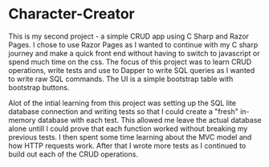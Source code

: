 # Character-Creator
This is my second project - a simple CRUD app using C Sharp and Razor Pages. I chose to use Razor Pages as I wanted to continue with my C sharp journey and make a quick front end without having to switch to javascript or spend much time on the css. The focus of this project was to learn CRUD operations, write tests and use to Dapper to write SQL queries as I wanted to write raw SQL commands. The UI is a simple bootstrap table with bootstrap buttons.

Alot of the intial learning from this project was setting up the SQL lite database connection and writing tests so that I could create a "fresh" in-memory database with each test. This allowed me leave the actual database alone untill I could prove that each function worked without breaking my previous tests. I then spent some time learning about the MVC model and how HTTP requests work. After that I wrote more tests as I continued to build out each of the CRUD operations.
